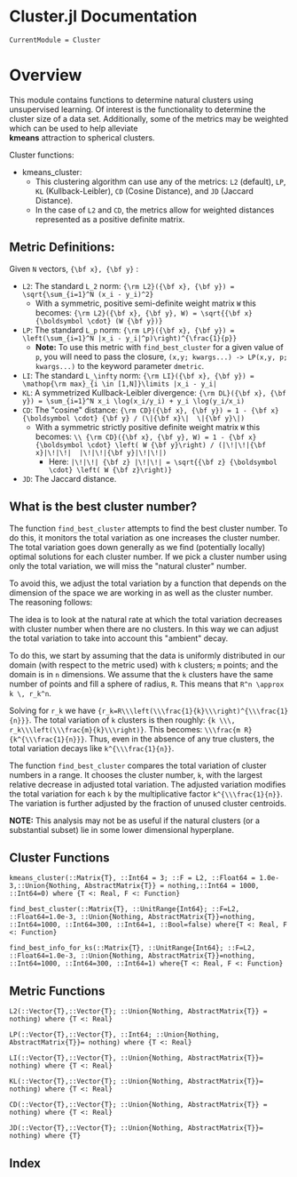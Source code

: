 # Cluster.jl Documentation

```@meta
CurrentModule = Cluster
```

# Overview
This module contains functions to determine natural clusters using unsupervised learning.
Of interest is the functionality to determine the cluster size of a data set.
Additionally, some of the metrics may be weighted which can be used to help alleviate  
**kmeans** attraction to spherical clusters.

Cluster functions:
- kmeans_cluster: 
    - This clustering algorithm can use any of the metrics: 
        `L2` (default), `LP`, `KL` (Kullback-Leibler), `CD` (Cosine Distance), and `JD` (Jaccard Distance).
    - In the case of `L2` and `CD`, the metrics allow for weighted distances represented as a positive definite matrix.

## Metric Definitions:
Given `N` vectors, ``{\bf x}, {\bf y}`` :
- `L2`: The standard ``L_2`` norm: ``{\rm L2}({\bf x}, {\bf y}) = \sqrt{\sum_{i=1}^N (x_i - y_i)^2}``
    -  With a symmetric, positive semi-definite weight matrix `W` this becomes: ``{\rm L2}({\bf x}, {\bf y}, W) = \sqrt{{\bf x} {\boldsymbol \cdot} (W {\bf y})}``
- `LP`: The standard ``L_p`` norm: ``{\rm LP}({\bf x}, {\bf y}) = \left(\sum_{i=1}^N |x_i - y_i|^p)\right)^{\frac{1}{p}}``
    - **Note:** To use this metric with `find_best_cluster` for a given value of `p`, 
        you will need to pass the closure, `(x,y; kwargs...) -> LP(x,y, p; kwargs...)`
        to the keyword parameter `dmetric`.
- `LI`: The standard ``L_\infty`` norm: ``{\rm LI}({\bf x}, {\bf y}) = \mathop{\rm max}_{i \in [1,N]}\limits |x_i - y_i|`` 
- `KL`: A symmetrized Kullback-Leibler divergence: ``{\rm DL}({\bf x}, {\bf y}) = \sum_{i=1}^N x_i \log(x_i/y_i) + y_i \log(y_i/x_i)``
- `CD`: The "cosine" distance: ``{\rm CD}({\bf x}, {\bf y}) = 1 - {\bf x} {\boldsymbol \cdot} {\bf y} / (\|{\bf x}\|  \|{\bf y}\|)``
    - With a symmetric strictly positive definite weight matrix `W` this becomes: 
        ``\\ {\rm CD}({\bf x}, {\bf y}, W) = 1 - {\bf x} {\boldsymbol \cdot} \left( W {\bf y}\right) / (|\!|\!|{\bf x}|\!|\!|  |\!|\!|{\bf y}|\!|\!|)`` 
        - Here: ``|\!|\!| {\bf z} |\!|\!| = \sqrt{{\bf z} {\boldsymbol \cdot} \left( W {\bf z}\right)}``
- `JD`: The Jaccard distance.

## What is the best cluster number?
The function `find_best_cluster` attempts to find the best cluster number.
To do this, it monitors the total variation as one increases the cluster number. The total variation goes 
down generally as we find (potentially locally) optimal solutions for each cluster number.
If we pick a cluster number using only the total variation, we will miss the "natural cluster" number.

To avoid this, we adjust the total variation by a function that depends on the dimension of the space
we are working in as well as the cluster number. The reasoning follows:

The idea is to look at the natural rate at which the total variation decreases with cluster number when 
there are no clusters. In this way we can adjust the total variation to take into account 
this "ambient" decay.

To do this, we start by assuming that the data is uniformly distributed in our domain 
(with respect to the metric used) with `k` clusters; `m` points; and the domain is in `n` dimensions.
We assume that the `k` clusters have the same number of points and fill a sphere 
of radius, `R`. This means that ``R^n \approx k \, r_k^n``.

Solving for ``r_k`` we have ``{r_k=R\\\left(\\\frac{1}{k}\\\right)^{\\\frac{1}{n}}}``.
The total variation of `k` clusters is then roughly: ``{k \\\, r_k\\\left(\\\frac{m}{k}\\\right)}``. 
This becomes: ``\\\frac{m R}{k^{\\\frac{1}{n}}}``.
Thus, even in the absence of any true clusters, the total variation decays like ``k^{\\\frac{1}{n}}``.

The function `find_best_cluster` compares the total variation of cluster numbers in a range.
It chooses the cluster number, `k`, with the largest relative decrease in adjusted total variation.
The adjusted variation modifies the total variation for each `k` by the multiplicative factor  ``k^{\\\frac{1}{n}}``. 
The variation is further adjusted by the 
fraction of unused cluster centroids.

**NOTE:** This analysis may not be as useful if the natural clusters (or a substantial subset) 
lie in some lower dimensional hyperplane.


## Cluster Functions

```@docs
kmeans_cluster(::Matrix{T}, ::Int64 = 3; ::F = L2, ::Float64 = 1.0e-3,::Union{Nothing, AbstractMatrix{T}} = nothing,::Int64 = 1000, ::Int64=0) where {T <: Real, F <: Function}
```

```@docs
find_best_cluster(::Matrix{T}, ::UnitRange{Int64}; ::F=L2, ::Float64=1.0e-3, ::Union{Nothing, AbstractMatrix{T}}=nothing, ::Int64=1000, ::Int64=300, ::Int64=1, ::Bool=false) where{T <: Real, F <: Function}
```

```@docs
find_best_info_for_ks(::Matrix{T}, ::UnitRange{Int64}; ::F=L2, ::Float64=1.0e-3, ::Union{Nothing, AbstractMatrix{T}}=nothing, ::Int64=1000, ::Int64=300, ::Int64=1) where{T <: Real, F <: Function}
```

## Metric Functions

```@docs
L2(::Vector{T},::Vector{T}; ::Union{Nothing, AbstractMatrix{T}} = nothing) where {T <: Real}
```

```@docs
LP(::Vector{T},::Vector{T}, ::Int64; ::Union{Nothing, AbstractMatrix{T}}= nothing) where {T <: Real}
```

```@docs
LI(::Vector{T},::Vector{T}, ::Union{Nothing, AbstractMatrix{T}}= nothing) where {T <: Real}
```

```@docs
KL(::Vector{T},::Vector{T}; ::Union{Nothing, AbstractMatrix{T}}= nothing) where {T <: Real}
```

```@docs
CD(::Vector{T},::Vector{T}; ::Union{Nothing, AbstractMatrix{T}} = nothing) where {T <: Real}
```

```@docs
JD(::Vector{T},::Vector{T}; ::Union{Nothing, AbstractMatrix{T}}= nothing) where {T}
```


## Index

```@index
```

